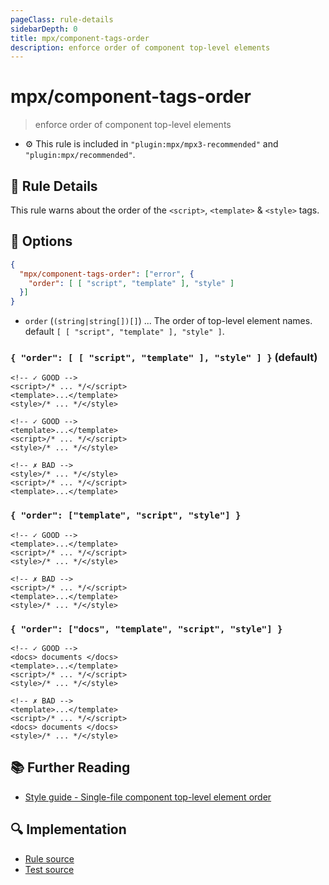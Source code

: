 ```yaml
---
pageClass: rule-details
sidebarDepth: 0
title: mpx/component-tags-order
description: enforce order of component top-level elements
---
```

# mpx/component-tags-order
> enforce order of component top-level elements

- :gear: This rule is included in `"plugin:mpx/mpx3-recommended"` and `"plugin:mpx/recommended"`.

## :book: Rule Details

This rule warns about the order of the `<script>`, `<template>` & `<style>` tags.

## :wrench: Options

```json
{
  "mpx/component-tags-order": ["error", {
    "order": [ [ "script", "template" ], "style" ]
  }]
}
```

- `order` (`(string|string[])[]`) ... The order of top-level element names. default `[ [ "script", "template" ], "style" ]`.

### `{ "order": [ [ "script", "template" ], "style" ] }` (default)

<eslint-code-block :rules="{'mpx/component-tags-order': ['error']}">

```vue
<!-- ✓ GOOD -->
<script>/* ... */</script>
<template>...</template>
<style>/* ... */</style>
```

</eslint-code-block>

<eslint-code-block :rules="{'mpx/component-tags-order': ['error']}">

```vue
<!-- ✓ GOOD -->
<template>...</template>
<script>/* ... */</script>
<style>/* ... */</style>
```

</eslint-code-block>

<eslint-code-block :rules="{'mpx/component-tags-order': ['error']}">

```vue
<!-- ✗ BAD -->
<style>/* ... */</style>
<script>/* ... */</script>
<template>...</template>
```

</eslint-code-block>

### `{ "order": ["template", "script", "style"] }`

<eslint-code-block :rules="{'mpx/component-tags-order': ['error', { 'order': ['template', 'script', 'style'] }]}">

```vue
<!-- ✓ GOOD -->
<template>...</template>
<script>/* ... */</script>
<style>/* ... */</style>
```

</eslint-code-block>

<eslint-code-block :rules="{'mpx/component-tags-order': ['error', { 'order': ['template', 'script', 'style'] }]}">

```vue
<!-- ✗ BAD -->
<script>/* ... */</script>
<template>...</template>
<style>/* ... */</style>
```

</eslint-code-block>

### `{ "order": ["docs", "template", "script", "style"] }`

<eslint-code-block :rules="{'mpx/component-tags-order': ['error', { 'order': ['docs', 'template', 'script', 'style'] }]}">

```vue
<!-- ✓ GOOD -->
<docs> documents </docs>
<template>...</template>
<script>/* ... */</script>
<style>/* ... */</style>
```

</eslint-code-block>

<eslint-code-block :rules="{'mpx/component-tags-order': ['error', { 'order': ['docs', 'template', 'script', 'style'] }]}">

```vue
<!-- ✗ BAD -->
<template>...</template>
<script>/* ... */</script>
<docs> documents </docs>
<style>/* ... */</style>
```

</eslint-code-block>

## :books: Further Reading

- [Style guide - Single-file component top-level element order](https://v3.vuejs.org/style-guide/#single-file-component-top-level-element-order-recommended)

## :mag: Implementation

- [Rule source](https://github.com/mpx-ecology/eslint-plugin-mpx/blob/master/lib/rules/component-tags-order.js)
- [Test source](https://github.com/mpx-ecology/eslint-plugin-mpx/blob/master/tests/lib/rules/component-tags-order.js)
